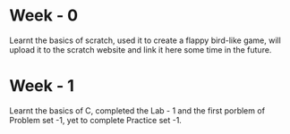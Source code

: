 # Week - 0

Learnt the basics of scratch, used it to create a flappy bird-like game, will upload it to the scratch website and link it here some time in the future.

# Week - 1

Learnt the basics of C, completed the Lab - 1 and the first porblem of Problem set -1, yet to complete Practice set -1.
